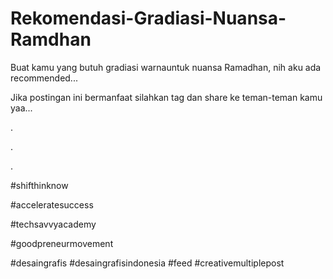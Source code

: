 # Rekomendasi-Gradiasi-Nuansa-Ramdhan
Buat kamu yang butuh gradiasi warnauntuk nuansa Ramadhan, nih aku ada recommended...



Jika postingan ini bermanfaat silahkan tag dan share ke teman-teman kamu yaa...

.

.

.

#shifthinknow

#acceleratesuccess

#techsavvyacademy

#goodpreneurmovement

#desaingrafis #desaingrafisindonesia #feed #creativemultiplepost
